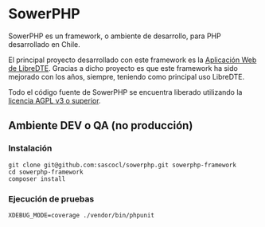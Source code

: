 SowerPHP
========

SowerPHP es un framework, o ambiente de desarrollo, para PHP desarrollado en Chile.

El principal proyecto desarrollado con este framework es la
[Aplicación Web de LibreDTE](https://github.com/LibreDTE/libredte-webapp).
Gracias a dicho proyecto es que este framework ha sido mejorado con los años,
siempre, teniendo como principal uso LibreDTE.

Todo el código fuente de SowerPHP se encuentra liberado utilizando la
[licencia AGPL v3 o superior](https://github.com/sascocl/sowerphp/blob/master/COPYING).

Ambiente DEV o QA (no producción)
---------------------------------

### Instalación

```shell
git clone git@github.com:sascocl/sowerphp.git sowerphp-framework
cd sowerphp-framework
composer install
```

### Ejecución de pruebas

```shell
XDEBUG_MODE=coverage ./vendor/bin/phpunit
```
